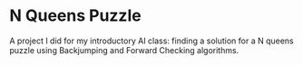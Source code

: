 # N Queens Puzzle
A project I did for my introductory AI class: finding a solution for a N queens puzzle using Backjumping and Forward Checking algorithms.
